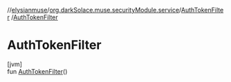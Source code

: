 //[elysianmuse](../../../index.md)/[org.darkSolace.muse.securityModule.service](../index.md)/[AuthTokenFilter](index.md)
/[AuthTokenFilter](-auth-token-filter.md)

# AuthTokenFilter

[jvm]\
fun [AuthTokenFilter](-auth-token-filter.md)()
